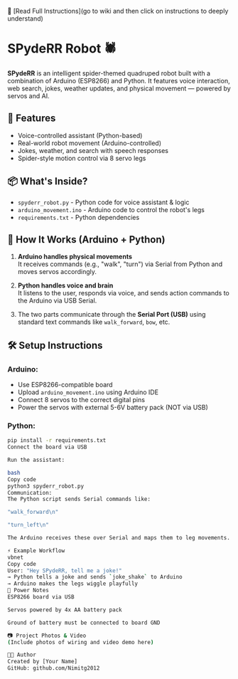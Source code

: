 📖 [Read Full Instructions](go to wiki and then click on instructions to deeply understand)

# SPydeRR Robot 🕷️

**SPydeRR** is an intelligent spider-themed quadruped robot built with a combination of Arduino (ESP8266) and Python. It features voice interaction, web search, jokes, weather updates, and physical movement — powered by servos and AI.

## 🧠 Features
- Voice-controlled assistant (Python-based)
- Real-world robot movement (Arduino-controlled)
- Jokes, weather, and search with speech responses
- Spider-style motion control via 8 servo legs

## 📦 What's Inside?
- `spyderr_robot.py` - Python code for voice assistant & logic
- `arduino_movement.ino` - Arduino code to control the robot's legs
- `requirements.txt` - Python dependencies

## 🔗 How It Works (Arduino + Python)
1. **Arduino handles physical movements**  
   It receives commands (e.g., "walk", "turn") via Serial from Python and moves servos accordingly.

2. **Python handles voice and brain**  
   It listens to the user, responds via voice, and sends action commands to the Arduino via USB Serial.

3. The two parts communicate through the **Serial Port (USB)** using standard text commands like `walk_forward`, `bow`, etc.

## 🛠️ Setup Instructions

### Arduino:
- Use ESP8266-compatible board
- Upload `arduino_movement.ino` using Arduino IDE
- Connect 8 servos to the correct digital pins
- Power the servos with external 5-6V battery pack (NOT via USB)

### Python:
```bash
pip install -r requirements.txt
Connect the board via USB

Run the assistant:

bash
Copy code
python3 spyderr_robot.py
Communication:
The Python script sends Serial commands like:

"walk_forward\n"

"turn_left\n"

The Arduino receives these over Serial and maps them to leg movements.

⚡ Example Workflow
vbnet
Copy code
User: "Hey SPydeRR, tell me a joke!"
→ Python tells a joke and sends `joke_shake` to Arduino
→ Arduino makes the legs wiggle playfully
🔋 Power Notes
ESP8266 board via USB

Servos powered by 4x AA battery pack

Ground of battery must be connected to board GND

📷 Project Photos & Video
(Include photos of wiring and video demo here)

🧑‍💻 Author
Created by [Your Name]
GitHub: github.com/Nimitg2012

